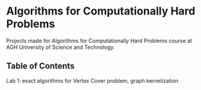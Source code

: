 # Algorithms for Computationally Hard Problems
Projects made for Algorithms for Computationally Hard Problems course at AGH University of Science and Technology.

## Table of Contents

Lab 1: exact algorithms for Vertex Cover problem, graph kernelization
